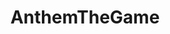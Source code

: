 ---
title: AnthemTheGame
crosslinks:
- DestinyTheGame
- masseffect
- '2014'
- 3Dprinting
- pathofexile
- hardware
- GhostRecon
- Destiny
- Gamingcirclejerk
- Cityofheroes
- dragonage
---